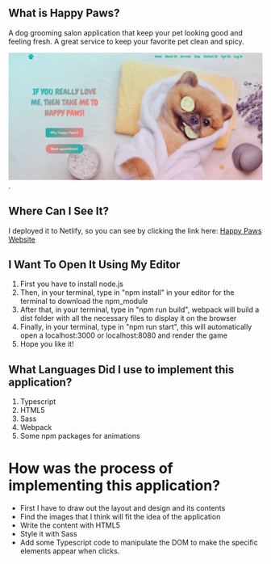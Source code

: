 ## What is Happy Paws?
A dog grooming salon application that keep your pet looking good and feeling fresh. A great service to keep your favorite pet clean and spicy.

![Happy Paws image](https://github.com/hungle2396/Happy-Paws/blob/main/src/img/HappyPaws_pic_github.png).

## Where Can I See It?
I deployed it to Netlify, so you can see by clicking the link here: [Happy Paws Website](https://happypaws96.netlify.app/)

## I Want To Open It Using My Editor
1. First you have to install node.js
2. Then, in your terminal, type in "npm install" in your editor for the terminal to download the npm_module
3. After that, in your terminal, type in "npm run build", webpack will build a dist folder with all the necessary files to display it on the browser
4. Finally, in your terminal, type in "npm run start", this will automatically open a localhost:3000 or localhost:8080 and render the game
5. Hope you like it!

## What Languages Did I use to implement this application?
1. Typescript
2. HTML5
3. Sass
4. Webpack
5. Some npm packages for animations

# How was the process of implementing this application?
- First I have to draw out the layout and design and its contents
- Find the images that I think will fit the idea of the application
- Write the content with HTML5
- Style it with Sass
- Add some Typescript code to manipulate the DOM to make the specific elements appear when clicks.
